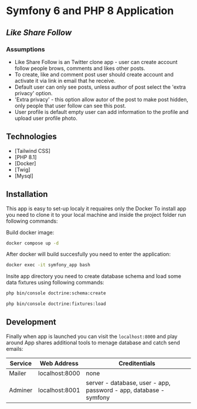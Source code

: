 # Symfony 6 and PHP 8 Application
## _Like Share Follow_

### Assumptions

- Like Share Follow is an Twitter clone app - user can create account follow people brows, comments and likes other posts.
- To create, like and comment post user should create account and activate it via link in email that he receive.
- Default user can only see posts, unless author of post select the 'extra privacy' option.
- 'Extra privacy' - this option allow autor of the post to make post hidden, only people that user follow can see this post.
- User profile is default empty user can add information to the profile and upload user profile photo.

## Technologies

- [Tailwind CSS]
- [PHP 8.1]
- [Docker]
- [Twig]
- [Mysql]

## Installation

This app is easy to set-up localy it requaires only the Docker
To install app you need to clone it to your local machine and inside the project folder run following commands:

Build docker image:
```sh
docker compose up -d
```

After docker will build succesfully you need to enter the application:

```sh
docker exec -it symfony_app bash
```

Insite app directory you need to create database schema and load some data fixtures using following commands:

```sh
php bin/console doctrine:schema:create
```

```sh
php bin/console doctrine:fixtures:load
```

## Development

Finally when app is launched you can visit the ```localhost:8000``` and play around
App shares additional tools to menage database and catch send emails:

| Service | Web Address    | Creditentials                                                     |
|---------|----------------|-------------------------------------------------------------------|
| Mailer  | localhost:8000 | none                                                              |
| Adminer | localhost:8001 | server - database, user - app, password - app, database - symfony |
